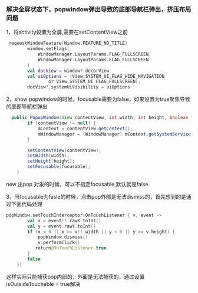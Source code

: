 ### 解决全屏状态下，popwindow弹出导致的底部导航栏弹出，挤压布局问题

1，将activity设置为全屏,需要在setContentView之前
```kotlin
 requestWindowFeature(Window.FEATURE_NO_TITLE)
        window.setFlags(
            WindowManager.LayoutParams.FLAG_FULLSCREEN,
            WindowManager.LayoutParams.FLAG_FULLSCREEN
        )
        val docView = window?.decorView
        val uiOptions = (View.SYSTEM_UI_FLAG_HIDE_NAVIGATION
                or View.SYSTEM_UI_FLAG_FULLSCREEN);
        docView?.systemUiVisibility = uiOptions
```

2，show popwindow的时候，focusable需要为false，如果设置为true聚焦导致的底部导航栏弹出

```java
  public PopupWindow(View contentView, int width, int height, boolean focusable) {
        if (contentView != null) {
            mContext = contentView.getContext();
            mWindowManager = (WindowManager) mContext.getSystemService(Context.WINDOW_SERVICE);
        }

        setContentView(contentView);
        setWidth(width);
        setHeight(height);
        setFocusable(focusable);
    }
```
new 出pop 对象的时候，可以不指定focusable,默认就是false

3，当focusable为fasle的时候，点击pop外部是无法dismiss的，首先想到的是通过下面代码处理
```kotlin
popWindow.setTouchInterceptor(OnTouchListener { v, event ->
        val x = event!!.rawX.toInt()
        val y = event.rawY.toInt()
        if (x < 0 || x >= v!!.width || y < 0 || y >= v.height) {
            popWindow.dismiss()
            v.performClick()
           return@OnTouchListener true
        }
        false
    })
```
这样实际只能捕获pop内部的，外面是无法捕获的，通过设置isOutsideTouchable = true解决